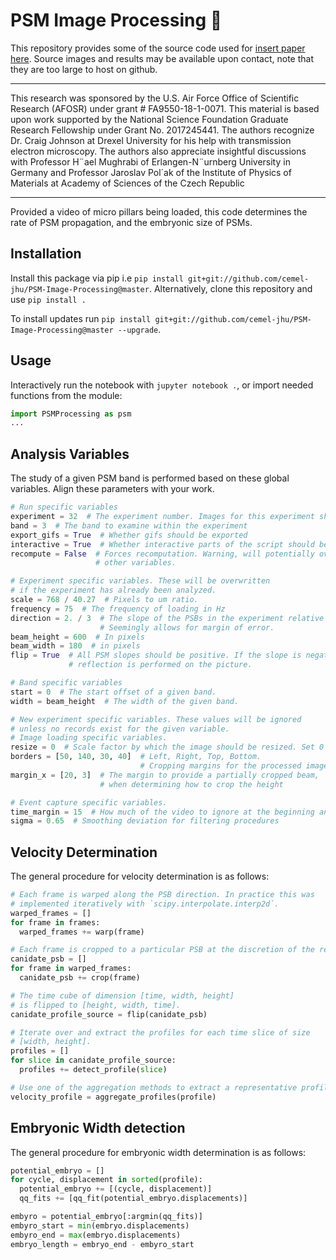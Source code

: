 # PSM Image Processing :movie_camera:

This repository provides some of the source code used for [insert paper here](#).
Source images and results may be available upon contact, note that they are too
large to host on github.

---

This research was sponsored by the U.S. Air Force Office of Scientific Research
(AFOSR) under grant \# FA9550-18-1-0071. This material is based upon work
supported by the National Science Foundation Graduate Research Fellowship under
Grant No. 2017245441. The authors recognize Dr. Craig Johnson at Drexel
University for his help with transmission electron microscopy. The authors also
appreciate insightful discussions with Professor H¨ael Mughrabi of
Erlangen-N¨urnberg University in Germany and Professor Jaroslav Pol´ak of the
Institute of Physics of Materials at Academy of Sciences of the Czech Republic

---

Provided a video of micro pillars being loaded, this code determines the rate
of PSM propagation, and the embryonic size of PSMs.

## Installation

Install this package via pip i.e `pip install git+git://github.com/cemel-jhu/PSM-Image-Processing@master`.
Alternatively, clone this repository and use `pip install .`

To install updates run `pip install git+git://github.com/cemel-jhu/PSM-Image-Processing@master --upgrade`.

## Usage

Interactively run the notebook with `jupyter notebook .`, or import needed functions from the module:
```python
import PSMProcessing as psm
...
```
## Analysis Variables
The study of a given PSM band is performed based on these global variables.
Align these parameters with your work.
```python
# Run specific variables
experiment = 32  # The experiment number. Images for this experiment should be in folder {experiment}/
band = 3  # The band to examine within the experiment
export_gifs = True  # Whether gifs should be exported
interactive = True  # Whether interactive parts of the script should be run.
recompute = False  # Forces recomputation. Warning, will potentially overwrite
                   # other variables.

# Experiment specific variables. These will be overwritten
# if the experiment has already been analyzed.
scale = 768 / 40.27  # Pixels to um ratio.
frequency = 75  # The frequency of loading in Hz
direction = 2. / 3  # The slope of the PSBs in the experiment relative to the image.
                    # Seemingly allows for margin of error.
beam_height = 600  # In pixels
beam_width = 180  # in pixels
flip = True  # All PSM slopes should be positive. If the slope is negative, a
             # reflection is performed on the picture.

# Band specific variables
start = 0  # The start offset of a given band.
width = beam_height  # The width of the given band.

# New experiment specific variables. These values will be ignored
# unless no records exist for the given variable.
# Image loading specific variables.
resize = 0  # Scale factor by which the image should be resized. Set 0 for no resizing.
borders = [50, 140, 30, 40]  # Left, Right, Top, Bottom.
                             # Cropping margins for the processed images.
margin_x = [20, 3]  # The margin to provide a partially cropped beam,
                    # when determining how to crop the height

# Event capture specific variables.
time_margin = 15  # How much of the video to ignore at the beginning and end
sigma = 0.65  # Smoothing deviation for filtering procedures
```

## Velocity Determination
The general procedure for velocity determination is as follows:
```python
# Each frame is warped along the PSB direction. In practice this was
# implemented iteratively with `scipy.interpolate.interp2d`.
warped_frames = []
for frame in frames:
  warped_frames += warp(frame)

# Each frame is cropped to a particular PSB at the discretion of the researcher.
canidate_psb = []
for frame in warped_frames:
  canidate_psb += crop(frame)

# The time cube of dimension [time, width, height]
# is flipped to [height, width, time].
canidate_profile_source = flip(canidate_psb)

# Iterate over and extract the profiles for each time slice of size
# [width, height].
profiles = []
for slice in canidate_profile_source:
  profiles += detect_profile(slice)

# Use one of the aggregation methods to extract a representative profile.
velocity_profile = aggregate_profiles(profile)
```

## Embryonic Width detection
The general procedure for embryonic width determination is as follows:
```python
potential_embryo = []
for cycle, displacement in sorted(profile):
  potential_embryo += [(cycle, displacement)]
  qq_fits += [qq_fit(potential_embryo.displacements)]

embyro = potential_embryo[:argmin(qq_fits)]
embyro_start = min(embryo.displacements)
embyro_end = max(embryo.displacements)
embryo_length = embryo_end - embyro_start
```
